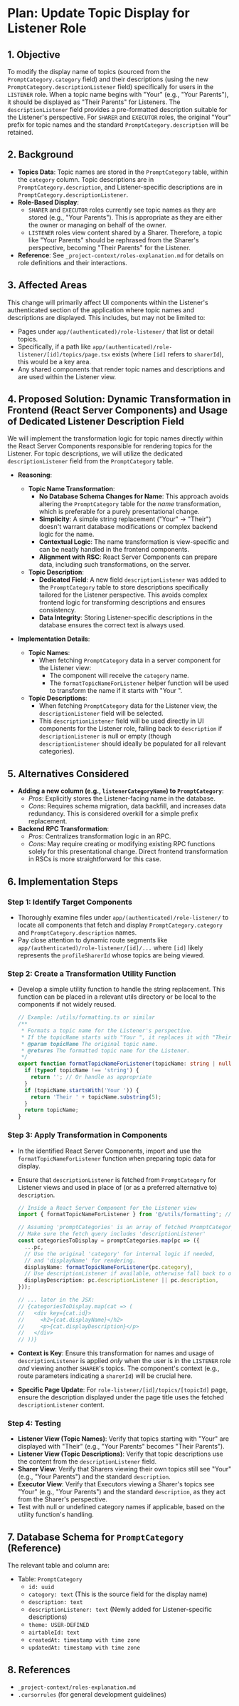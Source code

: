 # Plan: Update Topic Display for Listener Role

## 1. Objective

To modify the display name of topics (sourced from the `PromptCategory.category` field) and their descriptions (using the new `PromptCategory.descriptionListener` field) specifically for users in the `LISTENER` role. When a topic name begins with "Your" (e.g., "Your Parents"), it should be displayed as "Their Parents" for Listeners. The `descriptionListener` field provides a pre-formatted description suitable for the Listener's perspective. For `SHARER` and `EXECUTOR` roles, the original "Your" prefix for topic names and the standard `PromptCategory.description` will be retained.

## 2. Background

-   **Topics Data**: Topic names are stored in the `PromptCategory` table, within the `category` column. Topic descriptions are in `PromptCategory.description`, and Listener-specific descriptions are in `PromptCategory.descriptionListener`.
-   **Role-Based Display**:
    -   `SHARER` and `EXECUTOR` roles currently see topic names as they are stored (e.g., "Your Parents"). This is appropriate as they are either the owner or managing on behalf of the owner.
    -   `LISTENER` roles view content shared by a Sharer. Therefore, a topic like "Your Parents" should be rephrased from the Sharer's perspective, becoming "Their Parents" for the Listener.
-   **Reference**: See `_project-context/roles-explanation.md` for details on role definitions and their interactions.

## 3. Affected Areas

This change will primarily affect UI components within the Listener's authenticated section of the application where topic names and descriptions are displayed. This includes, but may not be limited to:
-   Pages under `app/(authenticated)/role-listener/` that list or detail topics.
-   Specifically, if a path like `app/(authenticated)/role-listener/[id]/topics/page.tsx` exists (where `[id]` refers to `sharerId`), this would be a key area.
-   Any shared components that render topic names and descriptions and are used within the Listener view.

## 4. Proposed Solution: Dynamic Transformation in Frontend (React Server Components) and Usage of Dedicated Listener Description Field

We will implement the transformation logic for topic names directly within the React Server Components responsible for rendering topics for the Listener. For topic descriptions, we will utilize the dedicated `descriptionListener` field from the `PromptCategory` table.

-   **Reasoning**:
    -   **Topic Name Transformation**:
        -   **No Database Schema Changes for Name**: This approach avoids altering the `PromptCategory` table for the *name* transformation, which is preferable for a purely presentational change.
        -   **Simplicity**: A simple string replacement ("Your" -> "Their") doesn't warrant database modifications or complex backend logic for the name.
        -   **Contextual Logic**: The name transformation is view-specific and can be neatly handled in the frontend components.
        -   **Alignment with RSC**: React Server Components can prepare data, including such transformations, on the server.
    -   **Topic Description**:
        -   **Dedicated Field**: A new field `descriptionListener` was added to the `PromptCategory` table to store descriptions specifically tailored for the Listener perspective. This avoids complex frontend logic for transforming descriptions and ensures consistency.
        -   **Data Integrity**: Storing Listener-specific descriptions in the database ensures the correct text is always used.

-   **Implementation Details**:
    -   **Topic Names**:
        -   When fetching `PromptCategory` data in a server component for the Listener view:
            -   The component will receive the `category` name.
            -   The `formatTopicNameForListener` helper function will be used to transform the name if it starts with "Your ".
    -   **Topic Descriptions**:
        -   When fetching `PromptCategory` data for the Listener view, the `descriptionListener` field will be selected.
        -   This `descriptionListener` field will be used directly in UI components for the Listener role, falling back to `description` if `descriptionListener` is null or empty (though `descriptionListener` should ideally be populated for all relevant categories).

## 5. Alternatives Considered

-   **Adding a new column (e.g., `listenerCategoryName`) to `PromptCategory`**:
    -   *Pros*: Explicitly stores the Listener-facing name in the database.
    -   *Cons*: Requires schema migration, data backfill, and increases data redundancy. This is considered overkill for a simple prefix replacement.
-   **Backend RPC Transformation**:
    -   *Pros*: Centralizes transformation logic in an RPC.
    -   *Cons*: May require creating or modifying existing RPC functions solely for this presentational change. Direct frontend transformation in RSCs is more straightforward for this case.

## 6. Implementation Steps

### Step 1: Identify Target Components
-   Thoroughly examine files under `app/(authenticated)/role-listener/` to locate all components that fetch and display `PromptCategory.category` and `PromptCategory.description` names.
-   Pay close attention to dynamic route segments like `app/(authenticated)/role-listener/[id]/...` where `[id]` likely represents the `profileSharerId` whose topics are being viewed.

### Step 2: Create a Transformation Utility Function
-   Develop a simple utility function to handle the string replacement. This function can be placed in a relevant utils directory or be local to the components if not widely reused.

    ```typescript
    // Example: /utils/formatting.ts or similar
    /**
     * Formats a topic name for the Listener's perspective.
     * If the topicName starts with "Your ", it replaces it with "Their ".
     * @param topicName The original topic name.
     * @returns The formatted topic name for the Listener.
     */
    export function formatTopicNameForListener(topicName: string | null | undefined): string {
      if (typeof topicName !== 'string') {
        return ''; // Or handle as appropriate
      }
      if (topicName.startsWith('Your ')) {
        return 'Their ' + topicName.substring(5);
      }
      return topicName;
    }
    ```

### Step 3: Apply Transformation in Components
-   In the identified React Server Components, import and use the `formatTopicNameForListener` function when preparing topic data for display.
-   Ensure that `descriptionListener` is fetched from `PromptCategory` for Listener views and used in place of (or as a preferred alternative to) `description`.

    ```typescript
    // Inside a React Server Component for the Listener view
    import { formatTopicNameForListener } from '@/utils/formatting'; // Adjust path as needed

    // Assuming 'promptCategories' is an array of fetched PromptCategory objects
    // Make sure the fetch query includes 'descriptionListener'
    const categoriesToDisplay = promptCategories.map(pc => ({
      ...pc,
      // Use the original 'category' for internal logic if needed,
      // and 'displayName' for rendering.
      displayName: formatTopicNameForListener(pc.category),
      // Use descriptionListener if available, otherwise fall back to original description
      displayDescription: pc.descriptionListener || pc.description, 
    }));

    // ... later in the JSX:
    // {categoriesToDisplay.map(cat => (
    //   <div key={cat.id}>
    //     <h2>{cat.displayName}</h2>
    //     <p>{cat.displayDescription}</p>
    //   </div>
    // ))}
    ```
-   **Context is Key**: Ensure this transformation for names and usage of `descriptionListener` is applied *only* when the user is in the `LISTENER` role *and* viewing another `SHARER`'s topics. The component's context (e.g., route parameters indicating a `sharerId`) will be crucial here.
-   **Specific Page Update**: For `role-listener/[id]/topics/[topicId]` page, ensure the description displayed under the page title uses the fetched `descriptionListener` content.

### Step 4: Testing
-   **Listener View (Topic Names)**: Verify that topics starting with "Your" are displayed with "Their" (e.g., "Your Parents" becomes "Their Parents").
-   **Listener View (Topic Descriptions)**: Verify that topic descriptions use the content from the `descriptionListener` field.
-   **Sharer View**: Verify that Sharers viewing their own topics still see "Your" (e.g., "Your Parents") and the standard `description`.
-   **Executor View**: Verify that Executors viewing a Sharer's topics see "Your" (e.g., "Your Parents") and the standard `description`, as they act from the Sharer's perspective.
-   Test with null or undefined category names if applicable, based on the utility function's handling.

## 7. Database Schema for `PromptCategory` (Reference)

The relevant table and column are:

-   Table: `PromptCategory`
    -   `id: uuid`
    -   `category: text` (This is the source field for the display name)
    -   `description: text`
    -   `descriptionListener: text` (Newly added for Listener-specific descriptions)
    -   `theme: USER-DEFINED`
    -   `airtableId: text`
    -   `createdAt: timestamp with time zone`
    -   `updatedAt: timestamp with time zone`

## 8. References

-   `_project-context/roles-explanation.md`
-   `.cursorrules` (for general development guidelines) 